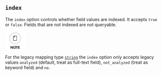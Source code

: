 ## `index`

The `index` option controls whether field values are indexed. It accepts `true` or `false`. Fields that are not indexed are not queryable.

![Note](/images/icons/note.png)

For the legacy mapping type [`string`](string.html) the `index` option only accepts legacy values `analyzed` (default, treat as full-text field), `not_analyzed` (treat as keyword field) and `no`.
